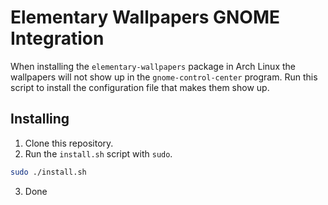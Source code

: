 # Elementary Wallpapers GNOME Integration

When installing the `elementary-wallpapers` package in Arch Linux the wallpapers will not show up in the `gnome-control-center` program. Run this script to install the configuration file that makes them show up.

## Installing

1. Clone this repository.
2. Run the `install.sh` script with `sudo`.
```sh
sudo ./install.sh
```
3. Done
